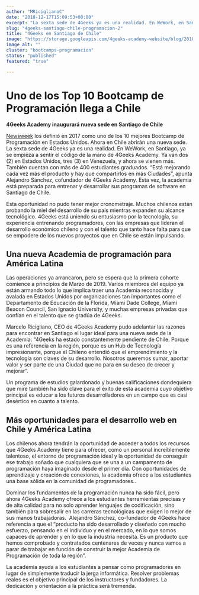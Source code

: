 ```yaml
---
author: "MRiciglianoC"
date: "2018-12-17T15:09:53+00:00"
excerpt: "La sexta sede de 4Geeks ya es una realidad. En WeWork, en Santiago, ya se empieza a sentir el código de la mano de 4Geeks Academy."
slug: "4geeks-santiago-chile-programacion-2"
title: "4Geeks en Santiago de Chile"
image: "https://storage.googleapis.com/4geeks-academy-website/blog/2018/12/BANNER-CHILE-copia-3APRENDE-A-PROGRAMAR-CHL-3-1024x540.png"
image_alt: ""
cluster: "bootcamps-programacion"
status: "published"
featured: "true"

---
```


# **Uno de los Top 10 Bootcamp de Programación llega a Chile**




**4Geeks Academy inaugurará nueva sede en Santiago de Chile**


[Newsweek](https://www.newsweek.com/insights/coding-career-and-you-top-coding-schools-2017/4geeks-academy) los definió en 2017 como uno de los 10 mejores Bootcamp de Programación en Estados Unidos. Ahora en Chile abrirán una nueva sede. La sexta sede de 4Geeks ya es una realidad. En WeWork, en Santiago, ya se empieza a sentir el código de la mano de 4Geeks Academy. Ya van dos (2) en Estados Unidos, tres (3) en Venezuela, y ahora se vienen más. También cuentan con más de 400 estudiantes graduados. “Está mejorando cada vez más el producto y hay que compartirlos en más Ciudades”, apunta Alejandro Sánchez, cofundador de 4Geeks Academy. Esta vez, la academia está preparada para entrenar y desarrollar sus programas de software en Santiago de Chile.

Esta oportunidad no pudo tener mejor cronometraje. Muchos chilenos están probando la miel del desarrollo de su país mientras expanden su alcance tecnológico. 4Geeks está uniendo su entusiasmo por la tecnología, su experiencia entrenando programadores, con las empresas que lideran el desarrollo económico chileno y con el talento que tanto hace falta para que se empodere de los nuevos proyectos que en Chile se están impulsando.


## **Una nueva Academia de programación para América Latina**


Las operaciones ya arrancaron, pero se espera que la primera cohorte comience a principios de Marzo de 2019. Varios miembros del equipo ya están armando todo lo que implica traer una Academia reconocida y avalada en Estados Unidos por organizaciones tan importantes como el Departamento de Educación de la Florida, Miami Dade College, Miami Beacon Council, San Ignacio University, y muchas empresas privadas que confían en el talento que se gradúa de 4Geeks. 

Marcelo Ricigliano, CEO de 4Geeks Academy pudo adelantar las razones para encontrar en Santiago el lugar ideal para una nueva sede de la Academia: “4Geeks ha estado constantemente pendiente de Chile. Porque es una referencia en la región, porque es un Hub de Tecnología impresionante, porque el Chileno entendió que el emprendimiento y la tecnología son claves de su desarrollo. Nosotros queremos sumar, aportar valor y ser parte de una Ciudad que no para en su deseo de crecer y mejorar”.

Un programa de estudios galardonado y buenas calificaciones dondequiera que mire también ha sido clave para el éxito de esta academia cuyo objetivo principal es educar a los futuros desarrolladores en un campo que es casi desértico en cuanto a talento.


## **Más oportunidades para el desarrollo web en Chile y América Latina**


Los chilenos ahora tendrán la oportunidad de acceder a todos los recursos que 4Geeks Academy tiene para ofrecer, como un personal increíblemente talentoso, el entorno de programación ideal y la oportunidad de conseguir ese trabajo soñado que cualquiera que se una a un campamento de programación haya imaginado desde el primer día. Con oportunidades de aprendizaje y creación de conexiones, la academia ofrece a los estudiantes una base sólida en la comunidad de programadores..

Dominar los fundamentos de la programación nunca ha sido fácil, pero ahora 4Geeks Academy ofrece a los estudiantes herramientas precisas y de alta calidad para no solo aprender lenguajes de codificación, sino también para sobresalir en las carreras tecnológicas que exigen lo mejor de sus manos trabajadoras.  Alejandro Sánchez, co-fundador de 4Geeks hace referencia a que el “producto ha sido desarrollado y diseñado con mucho esfuerzo, pensando en el individuo y en el mercado, en lo que somos capaces de aprender y en lo que la industria necesita. Es un producto que hemos comprobado y contratados centenares de veces y nunca vamos a parar de trabajar en función de construir la mejor Academia de Programación de toda la región”. 

La academia ayuda a los estudiantes a pensar como programadores en lugar de simplemente traducir la jerga informática. Resolver problemas reales es el objetivo principal de los instructores y fundadores. La dedicación y orientación a la práctica será tremenda.
